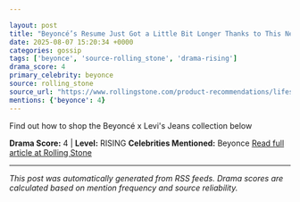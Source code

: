 ```yaml
---

layout: post
title: "Beyoncé’s Resume Just Got a Little Bit Longer Thanks to This New Levi’s Jeans Commercial"""
date: 2025-08-07 15:20:34 +0000
categories: gossip
tags: ['beyonce', 'source-rolling_stone', 'drama-rising']
drama_score: 4
primary_celebrity: beyonce
source: rolling_stone
source_url: "https://www.rollingstone.com/product-recommendations/lifestyle/beyonce-levis-jeans-collab-where-to-buy-online-1235278092/"""
mentions: {'beyonce': 4}
---
```


Find out how to shop the Beyoncé x Levi's Jeans collection below

**Drama Score:** 4 | **Level:** RISING **Celebrities Mentioned:** Beyonce [Read full article at Rolling Stone](https://www.rollingstone.com/product-recommendations/lifestyle/beyonce-levis-jeans-collab-where-to-buy-online-1235278092/)

---

*This post was automatically generated from RSS feeds. Drama scores are calculated based on mention frequency and source reliability.*